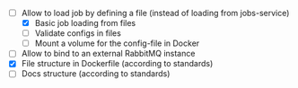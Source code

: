 
- [ ] Allow to load job by defining a file (instead of loading from jobs-service)
  - [x] Basic job loading from files
  - [ ] Validate configs in files
  - [ ] Mount a volume for the config-file in Docker
- [ ] Allow to bind to an external RabbitMQ instance
- [x] File structure in Dockerfile (according to standards)
- [ ] Docs structure (according to standards)